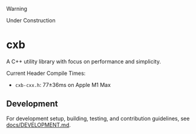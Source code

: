 > [!WARNING]
> Under Construction

# cxb

A C++ utility library with focus on performance and simplicity.

Current Header Compile Times:
* `cxb-cxx.h`: 77±36ms on Apple M1 Max

## Development

For development setup, building, testing, and contribution guidelines, see [docs/DEVELOPMENT.md](docs/DEVELOPMENT.md).

